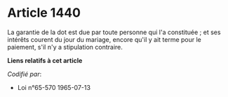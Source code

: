 # Article 1440

La garantie de la dot est due par toute personne qui l'a constituée ; et ses intérêts courent du jour du mariage, encore
qu'il y ait terme pour le paiement, s'il n'y a stipulation contraire.

**Liens relatifs à cet article**

_Codifié par_:

  - Loi n°65-570 1965-07-13
